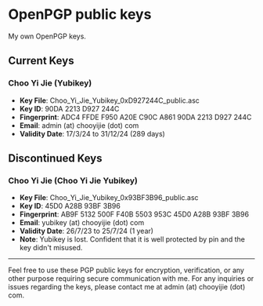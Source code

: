 # OpenPGP public keys
 My own OpenPGP keys.

## Current Keys

### Choo Yi Jie (Yubikey)
- **Key File**: Choo_Yi_Jie_Yubikey_0xD927244C_public.asc
- **Key ID**: 90DA 2213 D927 244C
- **Fingerprint**: ADC4 FFDE F950 A20E C90C A861 90DA 2213 D927 244C
- **Email**: admin (at) chooyijie (dot) com
- **Validity Date**: 17/3/24 to 31/12/24 (289 days)

## Discontinued Keys

### Choo Yi Jie (Choo Yi Jie Yubikey)
- **Key File**: Choo_Yi_Jie_Yubikey_0x93BF3B96_public.asc
- **Key ID**: 45D0 A28B 93BF 3B96
- **Fingerprint**: AB9F 5132 500F F40B 5503 953C 45D0 A28B 93BF 3B96
- **Email**: yubikey (at) chooyijie (dot) com
- **Validity Date**: 26/7/23 to 25/7/24 (1 year)
- **Note**: Yubikey is lost. Confident that it is well protected by pin and the key didn't misused.

---

Feel free to use these PGP public keys for encryption, verification, or any other purpose requiring secure communication with me. For any inquiries or issues regarding the keys, please contact me at admin (at) chooyijie (dot) com.